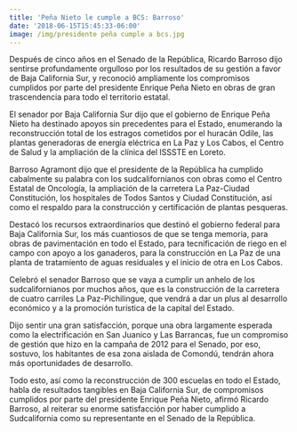 ```yaml
---
title: 'Peña Nieto le cumple a BCS: Barroso'
date: '2018-06-15T15:45:33-06:00'
image: /img/presidente peña cumple a bcs.jpg
---
```

Después de cinco años en el Senado de la República, Ricardo Barroso dijo sentirse profundamente orgulloso por los resultados de su gestión a favor de Baja California Sur, y reconoció ampliamente los compromisos cumplidos por parte del presidente Enrique Peña Nieto en obras de gran trascendencia para todo el territorio estatal.

El senador por Baja California Sur dijo que el gobierno de Enrique Peña Nieto ha destinado apoyos sin precedentes para el Estado, enumerando la reconstrucción total de los estragos cometidos por el huracán Odile, las plantas generadoras de energía eléctrica en La Paz y Los Cabos, el Centro de Salud y la ampliación de la clínica del ISSSTE en Loreto.

Barroso Agramont dijo que el presidente de la República ha cumplido cabalmente su palabra con los sudcalifornianos con obras como el Centro Estatal de Oncología, la ampliación de la carretera La Paz-Ciudad Constitución, los hospitales de Todos Santos y Ciudad Constitución, así como el respaldo para la construcción y certificación de plantas pesqueras.

Destacó los recursos extraordinarios que destinó el gobierno federal para Baja California Sur, los más cuantiosos de que se tenga memoria, para obras de pavimentación en todo el Estado, para tecnificación de riego en el campo con apoyo a los ganaderos, para la construcción en La Paz de una planta de tratamiento de aguas residuales y el inicio de otra en Los Cabos.

Celebró el senador Barroso que se vaya a cumplir un anhelo de los sudcalifornianos por muchos años, que es la construcción de la carretera de cuatro carriles La Paz-Pichilingue, que vendrá a dar un plus al desarrollo económico y a la promoción turística de la capital del Estado.

Dijo sentir una gran satisfacción, porque una obra largamente esperada como la electrificación en San Juanico y Las Barrancas, fue un compromiso de gestión que hizo en la campaña de 2012 para el Senado, por eso, sostuvo, los habitantes de esa zona aislada de Comondú, tendrán ahora más oportunidades de desarrollo.

Todo esto, así como la reconstrucción de 300 escuelas en todo el Estado, habla de resultados tangibles en Baja California Sur, de compromisos cumplidos por parte del presidente Enrique Peña Nieto, afirmó Ricardo Barroso, al reiterar su enorme satisfacción por haber cumplido a Sudcalifornia como su representante en el Senado de la República.
